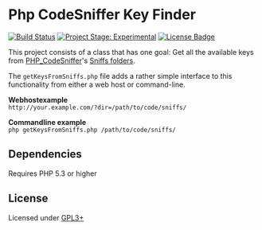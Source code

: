 # Php CodeSniffer Key Finder

[![Build Status]][Travis Page] 
[![Project Stage: Experimental]][Project Stage Page] 
[![License Badge]][GPL3+]



This project consists of a class that has one goal: Get all the available keys
from [PHP_CodeSniffer]'s [Sniffs folders].

The `getKeysFromSniffs.php` file adds a rather simple interface to this
functionality from either a web host or command-line.

**Webhostexample**  
`http://your.example.com/?dir=/path/to/code/sniffs/`

**Commandline example**  
`php getKeysFromSniffs.php /path/to/code/sniffs/`

## Dependencies
Requires PHP 5.3 or higher


## License
Licensed under [GPL3+]


[Build Status]: https://img.shields.io/travis/potherca/PhpCodeSnifferKeyFinder.svg?style=flat-square
[Project Stage Page]: http://bl.ocks.org/potherca/a2ae67caa3863a299ba0
[Project Stage: Experimental]: https://img.shields.io/badge/Project%20Stage-Experimental-yellow.svg?style=flat-square
[Travis Page]: https://travis-ci.org/potherca/PhpCodeSnifferKeyFinder

[PHP_CodeSniffer]: https://pear.php.net/package/PHP_CodeSniffer
[Sniffs folders]: https://github.com/squizlabs/PHP_CodeSniffer/tree/master/CodeSniffer/Standards

[GPL3+]: LICENSE.md
[License Badge]: https://img.shields.io/badge/License-GPL3%2B-lightgray.svg?style=flat-square
